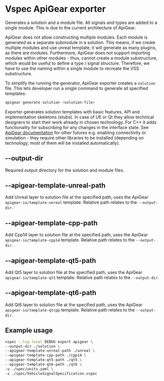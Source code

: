 # Vspec ApiGear exporter

Generates a solution and a module file. All signals and types are added to a single module. This is due to the current architecture of ApiGear.

ApiGear does not allow constructing multiple modules. Each module is generated as a separate submodule in a solution. This means, if we create multiple modules and use unreal template, it will generate as many plugins, as there are modules.
Furthermore, ApiGear does not support importing modules within other modules - thus, cannot create a module substructure, which would be useful to define a type / signal structure. Therefore, we have to use the naming within a single module to recreate the VSS substructure.

To simplify the running the generator, ApiGear exporter creates a `solution` file. This lets developer run a single command to generate all specified templates:

```sh
apigear generate solution <solution-file>
```

Exporter generates solution templates with basic features, API and implementation skeletons (stubs). In case of UE or Qt they allow technical designers to start their work already in chosen technology. For C++ it adds functionality for subscribing for any changes in the interface state. See [ApiGear documentation](https://apigear.io/) for other futures e.g. enabling connectivity or simulation - they require other libraries to be installed (depending on technology, most of them will be installed automatically).

## --output-dir
Required output directory for the solution and module files.

## --apigear-template-unreal-path
Add Unreal layer to solution file at the specified path, uses the ApiGear `apigear-io/template-unreal` template. Relative path relates to the `--output-dir`.

## --apigear-template-cpp-path
Add Cpp14 layer to solution file at the specified path, uses the ApiGear `apigear-io/template-cpp14` template. Relative path relates to the `--output-dir`.

## --apigear-template-qt5-path
Add Qt5 layer to solution file at the specified path, uses the ApiGear `apigear-io/template-qt5` template. Relative path relates to the `--output-dir`.

## --apigear-template-qt6-path
Add Qt6 layer to solution file at the specified path, uses the ApiGear `apigear-io/template-qtcpp` template. Relative path relates to the `--output-dir`.

## Example usage

```sh
vspec --log-level DEBUG export apigear \
--output-dir ./solution \
--apigear-template-unreal-path ./unreal \
--apigear-template-cpp-path ./cpp14 \
--apigear-template-qt5-path ./qt5 \
--apigear-template-qt6-path ./qt6 \
-u ./spec/units.yaml \
-s ./spec/VehicleSignalSpecification.vspec
```
